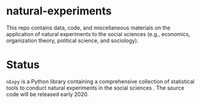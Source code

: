 # natural-experiments

This repo contains data, code, and miscellaneous materials on the application
of natural experiments to the social sciences (e.g., economics, organization
theory, political science, and sociology).


# Status

`nExpy` is a Python library containing a comprehensive collection of
 statistical tools to conduct natural experiments in the social sciences
 . The source code will be released early 2020.